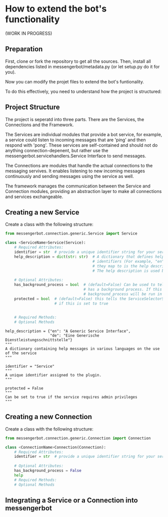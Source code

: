 # How to extend the bot's functionality

(WORK IN PROGRESS)

## Preparation

First, clone or fork the repository to get all the sources. Then, install all dependencies listed
in messengerbot/metadata.py (or let setup.py do it for you).

Now you can modify the projet files to extend the bot's funtionality.

To do this effectively, you need to understand how the project is structured:


## Project Structure

The project is seperatd into three parts. There are the Services, the Connections and the Framework.

The Services are individual modules that provide a bot service, for example, a service could listen to incoming
messages that are 'ping' and then respond with 'pong'. These services are self-contained and should not do anything
connection-depenent, but rather use the messengerbot.servicehandlers.Service Interface to send messages.

The Connections are modules that handle the actual connections to the messaging servives.
It enables listening to new incoming messages continuously and sending messages using the service as well.

The framework manages the communication between the Service and Connection modules, providing an abstraction
layer to make all connections and services exchangeable.

## Creating a new Service

Create a class with the following structure:

```python
from messengerbot.connection.generic.Service import Service

class <ServiceName>Service(Service):
	# Required Attributes:
	identifier = str  # provide a unique identifier string for your service
	help_description = dict(str: str)  # A dictionary that defines help messages. The dictionary keys should be language
									   # identifiers (For example, "en" for English or "de" for German), and the value
									   # they map to is the help description itself.
									   # The help description is used by the built-in Help service.
	
	# Optional Attributes:
	has_background_process = bool  # (default=False) Can be used to tell the ServiceManager that this Service
	                               # has a background process. If this is set to true, the method
	                               # background_process will be run in a seperate thread
	protected = bool  # (default=False) this tells the ServiceSelectorService that this Service can not be deactivated
					  # if this is set to true
	
	
	# Required Methods:
	# Optional Methods
```





    help_description = {"en": "A Generic Service Interface",
                        "de": "Eine Generische Dienstleistungsschnittstelle"}
    """
    A dictionary containing help messages in various languages on the use of the service
    """

    identifier = "Service"
    """
    A unique identifier assigned to the plugin.
    """

    protected = False
    """
    Can be set to true if the service requires admin privileges
    """

## Creating a new Connection

Create a class with the following structure:

```python
from messengerbot.connection.generic.Connection import Connection

class <ConnectionName>Connection(Connection):
	# Required Attributes:
	identifier = str  # provide a unique identifier string for your service
	
	# Optional Attributes:
	has_background_process = False
	help
	# Required Methods:
	# Optional Methods
```

## Integrating a Service or a Connection into messengerbot